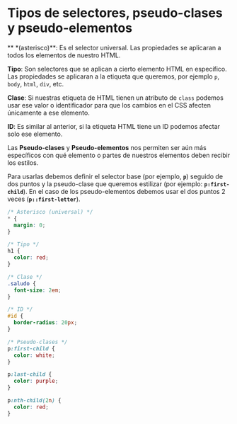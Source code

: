 # Tipos de selectores, pseudo-clases y pseudo-elementos

** *(asterisco)**: Es el selector universal. Las propiedades se aplicaran a todos los elementos de nuestro HTML.

**Tipo**: Son selectores que se aplican a cierto elemento HTML en específico. Las propiedades se aplicaran a la etiqueta que queremos, por ejemplo `p`, `body`, `html`, `div`, etc.

**Clase**: Si nuestras etiqueta de HTML tienen un atributo de `class` podemos usar ese valor o identificador para que los cambios en el CSS afecten únicamente a ese elemento.

**ID**: Es similar al anterior, si la etiqueta HTML tiene un ID podemos afectar solo ese elemento.

Las **Pseudo-clases** y **Pseudo-elementos** nos permiten ser aún más específicos con qué elemento o partes de nuestros elementos deben recibir los estilos.

Para usarlas debemos definir el selector base (por ejemplo, **`p`**) seguido de dos puntos y la pseudo-clase que queremos estilizar (por ejemplo: **`p:first-child`**). En el caso de los pseudo-elementos debemos usar el dos puntos 2 veces (**`p::first-letter`**).

```css
/* Asterisco (universal) */
* {
  margin: 0;
}

/* Tipo */
h1 {
  color: red;
}

/* Clase */
.saludo {
  font-size: 2em;
}

/* ID */
#id {
  border-radius: 20px;
}

/* Pseudo-clases */
p:first-child {
  color: white;
}

p:last-child {
  color: purple;
}

p:nth-child(2n) {
  color: red;
}
```